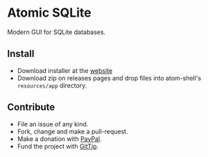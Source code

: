 Atomic SQLite
=============

Modern GUI for SQLite databases.

## Install

 * Download installer at the [website](http://yneves.com/atomic-sqlite/)
 * Download zip on releases pages and drop files into atom-shell's `resources/app` directory.

## Contribute

 * File an issue of any kind.
 * Fork, change and make a pull-request.
 * Make a donation with [PayPal](https://www.paypal.com/us/cgi-bin/webscr?cmd=_s-xclick&hosted_button_id=J57LB7MUYJ262).
 * Fund the project with [GitTip](https://www.gittip.com/yneves/).
